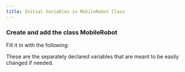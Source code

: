 ```yaml
---
title: Initial Variables in MobileRobot Class
---
```


### Create and add the class MobileRobot 
   Fill it in with the following:  

   These are the separately declared variables that are meant to be easily changed if needed.

<pre><code data-url-index="0" data-snippet="portion" data-start="package" data-end="public MobileRobot()" id="MobileRobotVariables"></code></pre>

<pre><code data-url-index="0" data-snippet="portion" data-start="/**&#10    * Initializes a GimbalJoint to a random initial position and velocity." data-end="/**&#10    * Creates a cross bar link from the given parameters." id="MobileRobotInitJoint"></code></pre>

<script src="../snippetautomation/codesnippets.js" sources=Array.of("https://rawgit.com/ihmcrobotics/ihmc-open-robotics-software/master/example-simulations/src/main/java/us/ihmc/exampleSimulations/mobile/MobileRobot.java")></script>